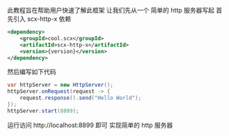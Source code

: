 此教程旨在帮助用户快速了解此框架
让我们先从一个 简单的 http 服务器写起
首先引入 scx-http-x 依赖

```xml
<dependency>
    <groupId>cool.scx</groupId>
    <artifactId>scx-http-x</artifactId>
    <version>{version}</version>
</dependency>
```

然后编写如下代码

```java
var httpServer = new HttpServer();
httpServer.onRequest(request -> {
    request.response().send("Hello World");
});
httpServer.start(8899);
```

运行访问 http://localhost:8899 即可 实现简单的 http 服务器
